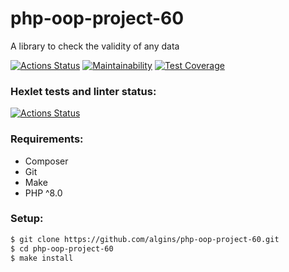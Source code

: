 # php-oop-project-60
A library to check the validity of any data

[![Actions Status](https://github.com/algins/php-oop-project-60/workflows/CI/badge.svg)](https://github.com/algins/php-oop-project-60/actions)
[![Maintainability](https://api.codeclimate.com/v1/badges/e4348d1e35ac271f9752/maintainability)](https://codeclimate.com/github/algins/php-oop-project-60/maintainability)
[![Test Coverage](https://api.codeclimate.com/v1/badges/e4348d1e35ac271f9752/test_coverage)](https://codeclimate.com/github/algins/php-oop-project-60/test_coverage)

### Hexlet tests and linter status:
[![Actions Status](https://github.com/algins/php-oop-project-60/workflows/hexlet-check/badge.svg)](https://github.com/algins/php-oop-project-60/actions)

### Requirements:
* Composer
* Git
* Make
* PHP ^8.0

### Setup:
```sh
$ git clone https://github.com/algins/php-oop-project-60.git
$ cd php-oop-project-60
$ make install
```
